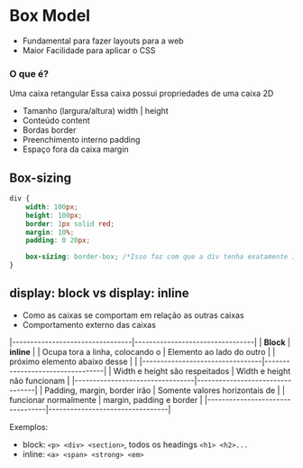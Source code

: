 # Box Model

- Fundamental para fazer layouts para a web
- Maior Facilidade para aplicar o CSS

### O que é?

Uma caixa retangular
Essa caixa possui propriedades de uma caixa 2D

- Tamanho (largura/altura)      width | height
- Conteúdo                      content
- Bordas                        border
- Preenchimento interno         padding
- Espaço fora da caixa          margin

## Box-sizing

```CSS
div {
    width: 100px;
    height: 100px;
    border: 1px solid red;
    margin: 10%;
    padding: 0 20px;

    box-sizing: border-box; /*Isso faz com que a div tenha exatamente 100px de largura ou altura, restringindo o que o padding iria adicionar ao calculo Fazendo os calculos a partir da borda*/
}
```

## display: block vs display: inline

- Como as caixas se comportam em relação as outras caixas
- Comportamento externo das caixas

|---------------------------------|---------------------------------|
| **Block**                       | **inline**                      |
| Ocupa tora a linha, colocando o | Elemento ao lado do outro       |
| próximo elemento abaixo desse   |                                 |
|---------------------------------|---------------------------------|
| Width e height são respeitados  | Width e height não funcionam    |
|---------------------------------|---------------------------------|
| Padding, margin, border irão    | Somente valores horizontais de  |
| funcionar normalmente           | margin, padding e border        |
|---------------------------------|---------------------------------|

Exemplos:
- block: `<p> <div> <section>`, todos os headings `<h1> <h2>...`
- inline: `<a> <span> <strong> <em>` 

